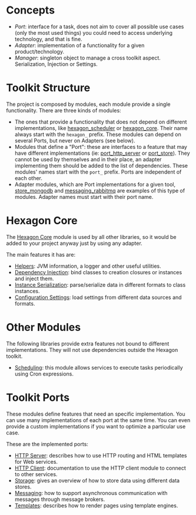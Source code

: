 
# Concepts

* *Port*: interface for a task, does not aim to cover all possible use cases (only the most used
  things) you could need to access underlying technology, and that is fine.
* *Adapter*: implementation of a functionality for a given product/technology.
* *Manager*: singleton object to manage a cross toolkit aspect. Serialization, Injection or
  Settings.

# Toolkit Structure

The project is composed by modules, each module provide a single functionality. There are three
kinds of modules:

* The ones that provide a functionality that does not depend on different implementations, like
  [hexagon_scheduler] or [hexagon_core]. Their name always start with the `hexagon_` prefix. These
  modules can depend on several Ports, but never on Adapters (see below).
* Modules that define a "Port": these are interfaces to a feature that may have different
  implementations (ie: [port_http_server] or [port_store]). They cannot be used by themselves and in
  their place, an adapter implementing them should be added to the list of dependencies. These
  modules' names start with the `port_` prefix. Ports are independent of each other.
* Adapter modules, which are Port implementations for a given tool, [store_mongodb] and
  [messaging_rabbitmq] are examples of this type of modules. Adapter names must start with their
  port name.

[hexagon_scheduler]: /hexagon_scheduler/index.html
[hexagon_core]: /hexagon_core/index.html

[port_http_server]: /port_http_server/index.html
[port_store]: /port_store/index.html

[store_mongodb]: /store_mongodb/index.html
[messaging_rabbitmq]: /messaging_rabbitmq/index.html

# Hexagon Core

The [Hexagon Core] module is used by all other libraries, so it would be added to your project
anyway just by using any adapter.

The main features it has are:

* [Helpers]: JVM information, a logger and other useful utilities.
* [Dependency Injection]: bind classes to creation closures or instances and inject them.
* [Instance Serialization]: parse/serialize data in different formats to class instances.
* [Configuration Settings]: load settings from different data sources and formats.

[Hexagon Core]: /hexagon_core/index.html

[Helpers]: /hexagon_core/com.hexagonkt.helpers
[Dependency Injection]: /hexagon_core/com.hexagonkt.injection
[Instance Serialization]: /hexagon_core/com.hexagonkt.serialization
[Configuration Settings]: /hexagon_core/com.hexagonkt.settings

# Other Modules

The following libraries provide extra features not bound to different implementations. They will not
use dependencies outside the Hexagon toolkit.

* [Scheduling]: this module allows services to execute tasks periodically using Cron expressions.

[Scheduling]: /hexagon_scheduler/index.html

# Toolkit Ports

These modules define features that need an specific implementation. You can use many implementations
of each port at the same time. You can even provide a custom implementations if you want to optimize
a particular use case.

These are the implemented ports:

* [HTTP Server]: describes how to use HTTP routing and HTML templates for Web services.
* [HTTP Client]: documentation to use the HTTP client module to connect to other services.
* [Storage]: gives an overview of how to store data using different data stores.
* [Messaging]: how to support asynchronous communication with messages through message brokers.
* [Templates]: describes how to render pages using template engines.

[HTTP Server]: /port_http_server/index.html
[HTTP Client]: /port_http_client/index.html
[Storage]: /port_store/index.html
[Messaging]: /port_messaging/index.html
[Templates]: /port_templates/index.html
